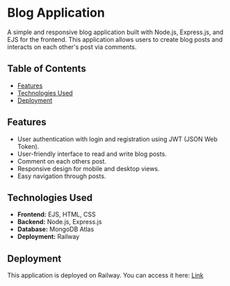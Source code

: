
# Blog Application

A simple and responsive blog application built with Node.js, Express.js, and EJS for the frontend. This application allows users to create blog posts and interacts on each other's post via comments.

## Table of Contents

- [Features](#features)
- [Technologies Used](#technologies-used)
- [Deployment](#deployment)

## Features

- User authentication with login and registration using JWT (JSON Web Token).
- User-friendly interface to read and write blog posts.
- Comment on each others post.
- Responsive design for mobile and desktop views.
- Easy navigation through posts.

## Technologies Used

- **Frontend:** EJS, HTML, CSS
- **Backend:** Node.js, Express.js
- **Database:** MongoDB Atlas
- **Deployment:** Railway

## Deployment
This application is deployed on Railway. You can access it here: [Link](https://blog-app-production-55f0.up.railway.app/)

